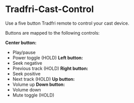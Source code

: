 # Tradfri-Cast-Control
Use a five button Tradfri remote to control your cast device.

Buttons are mapped to the following controls:

**Center button:**
* Play/pause
* Power toggle (HOLD)
**Left button:**
* Seek negative
* Previous track (HOLD)
**Right button:**
* Seek positive
* Next track (HOLD)
**Up button:**
* Volume up
**Down button:**
* Volume down
* Mute toggle (HOLD)
